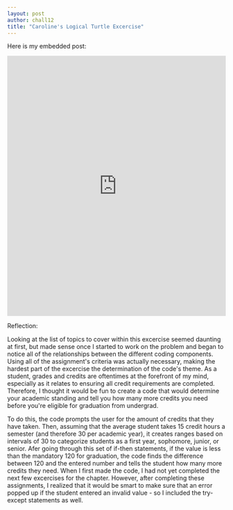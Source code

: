 ```yaml
---
layout: post
author: chall12
title: "Caroline's Logical Turtle Excercise"
---
```


Here is my embedded post:

<iframe src="https://trinket.io/embed/python/12678fc645" width="100%" height="600" frameborder="0" marginwidth="0" marginheight="0" allowfullscreen></iframe>

Reflection:


Looking at the list of topics to cover within this excercise seemed daunting at first, but made sense once I started to work on the problem and began to notice all of the relationships between the different coding components. Using all of the assignment's criteria was actually necessary, making the hardest part of the excercise the determination of the code's theme. As a student, grades and credits are oftentimes at the forefront of my mind, especially as it relates to ensuring all credit requirements are completed. Therefore, I thought it would be fun to create a code that would determine your academic standing and tell you how many more credits you need before you're eligible for graduation from undergrad.


To do this, the code prompts the user for the amount of credits that they have taken. Then, assuming that the average student takes 15 credit hours a semester (and therefore 30 per academic year), it creates ranges based on intervals of 30 to categorize students as a first year, sophomore, junior, or senior. Afer going through this set of if-then statements, if the value is less than the mandatory 120 for graduation, the code finds the difference between 120 and the entered number and tells the student how many more credits they need. When I first made the code, I had not yet completed the next few excercises for the chapter. However, after completing these assignments, I realized that it would be smart to make sure that an error popped up if the student entered an invalid value - so I included the try-except statements as well. 
